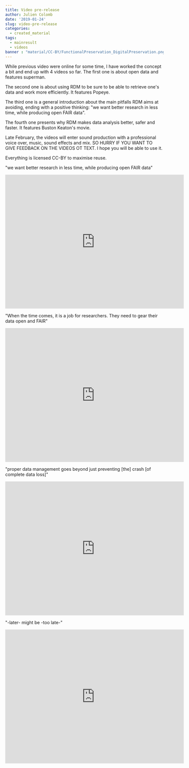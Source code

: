 ```yaml
---
title: Video pre-release
author: Julien Colomb
date: '2019-01-24'
slug: video-pre-release
categories:
  - created_material
tags:
  - mainresult
  - videos
banner : "material/CC-BY/FunctionalPreservation_DigitalPreservation.png"
---
```


While previous video were online for some time, I have worked the concept a bit and end up with 4 videos so far. The first one is about open data and features superman. 

The second one is about using RDM to be sure to be able to retrieve one's data and work more efficiently. It features Popeye.

The third one is a general introduction about the main pitfalls RDM aims at avoiding, ending with a positive thinking: "we want better research in less time, while producing open FAIR data".

The fourth one presents why RDM makes data analysis better, safer and faster. It features Buston Keaton's movie.

Late February, the videos will enter sound production with a professional voice over, music, sound effects and mix. SO HURRY IF YOU WANT TO GIVE FEEDBACK ON THE VIDEOS OT TEXT. I hope you will be able to use it.

Everything is licensed CC-BY to maximise reuse.

"we want better research in less time, while producing open FAIR data"

<iframe src="https://widgets.figshare.com/articles/7053797/embed?show_title=0" width="568" height="426" frameborder="0"></iframe>

"When the time comes, it is a job for researchers. They need to gear their data open and FAIR"

<iframe src="https://widgets.figshare.com/articles/7379942/embed?show_title=0" width="568" height="426" frameborder="0"></iframe>

"proper data management goes beyond just preventing [the] crash [of complete data loss]"
<iframe src="https://widgets.figshare.com/articles/7163396/embed?show_title=0" width="568" height="426" frameborder="0"></iframe>

"-later- might be -too late-"

<iframe src="https://widgets.figshare.com/articles/7673543/embed?show_title=0" width="568" height="426" frameborder="0"></iframe>